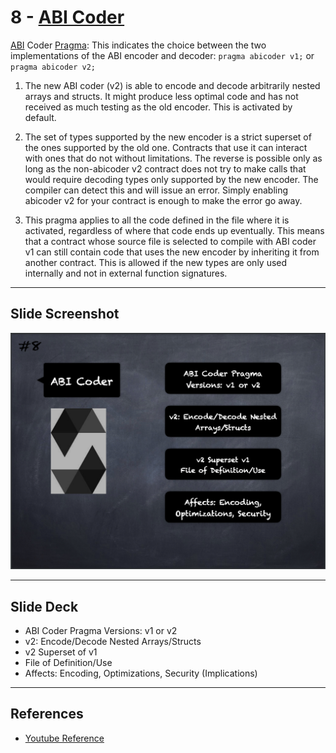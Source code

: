 # 8 - [ABI Coder](ABI%20Coder.md)
[ABI](../1.%20Ethereum101/ABI.md) Coder [Pragma](Pragma.md): This indicates the choice between the two implementations of the ABI encoder and decoder: `pragma abicoder v1;` or `pragma abicoder v2;`

1. The new ABI coder (v2) is able to encode and decode arbitrarily nested arrays and structs. It might produce less optimal code and has not received as much testing as the old encoder. This is activated by default.
    
2. The set of types supported by the new encoder is a strict superset of the ones supported by the old one. Contracts that use it can interact with ones that do not without limitations. The reverse is possible only as long as the non-abicoder v2 contract does not try to make calls that would require decoding types only supported by the new encoder. The compiler can detect this and will issue an error. Simply enabling abicoder v2 for your contract is enough to make the error go away.
    
3. This pragma applies to all the code defined in the file where it is activated, regardless of where that code ends up eventually. This means that a contract whose source file is selected to compile with ABI coder v1 can still contain code that uses the new encoder by inheriting it from another contract. This is allowed if the new types are only used internally and not in external function signatures.

___
## Slide Screenshot
![008.png](../../images/solidity101/008.png)
___
## Slide Deck
- ABI Coder Pragma Versions: v1 or v2
- v2: Encode/Decode Nested Arrays/Structs
- v2 Superset of v1
- File of Definition/Use
- Affects: Encoding, Optimizations, Security (Implications)
___
## References
- [Youtube Reference](https://youtu.be/5eLqFac5Tkg?t=868)


